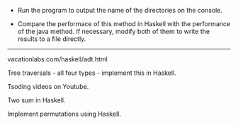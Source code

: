 * Run the program to output the name of the directories on the console.

* Compare the performace of this method in Haskell with the performance of the java method.
If necessary, modify both of them to write the results to a file directly.

----------------------------

vacationlabs.com/haskell/adt.html

Tree traversals - all four types - implement this in Haskell.

Tsoding videos on Youtube.

Two sum in Haskell.

Implement permutations using Haskell.
